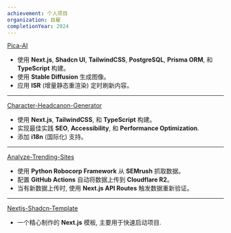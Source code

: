 ```yaml
---
achievement: 个人项目
organization: 自雇
completionYear: 2024
---
```


[Pica-AI](https://pica-ai.net/)

- 使用 **Next.js**, **Shadcn UI**, **TailwindCSS**, **PostgreSQL**, **Prisma ORM**, 和 **TypeScript** 构建。
- 使用 **Stable Diffusion** 生成图像。
- 应用 **ISR** (增量静态重渲染) 定时刷新内容。

---

[Character-Headcanon-Generator](https://characterheadcanon.org/)

- 使用 **Next.js**, **TailwindCSS**, 和 **TypeScript** 构建。
- 实现最佳实践 **SEO**, **Accessibility**, 和 **Performance Optimization**.
- 添加 **i18n** (国际化) 支持。

---

[Analyze-Trending-Sites](https://analyze-trending-sites.vercel.app/)

- 使用 **Python Robocorp Framework** 从 **SEMrush** 抓取数据。
- 配置 **GitHub Actions** 自动将数据上传到 **Cloudflare R2**。
- 当有新数据上传时, 使用 **Next.js API Routes** 触发数据重新验证。

---

[Nextjs-Shadcn-Template](https://nextjs-shadcn-template-beryl.vercel.app/)

- 一个精心制作的 **Next.js** 模板, 主要用于快速启动项目.
